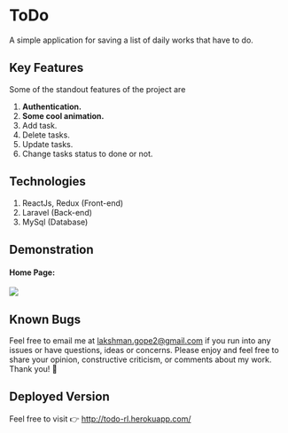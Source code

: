 # ToDo
A simple application for saving a list of daily works that have to do.

## Key Features
Some of the standout features of the project are

1. <b>Authentication.</b>
2. <b>Some cool animation.</b>
3. Add task.
4. Delete tasks.
5. Update tasks.
6. Change tasks status to done or not.

## Technologies
 
1. ReactJs, Redux (Front-end)
2. Laravel (Back-end)
3. MySql (Database)

## Demonstration
#### Home Page:
<img src="https://user-images.githubusercontent.com/58518192/97037796-9fc41f80-158b-11eb-98a6-bd517617a9b5.png"/>


## Known Bugs

Feel free to email me at lakshman.gope2@gmail.com if you run into any issues or have questions, ideas or concerns. Please enjoy
and feel free to share your opinion, constructive criticism, or comments about my work. Thank you! 🙂


## Deployed Version

Feel free to visit 👉 http://todo-rl.herokuapp.com/

